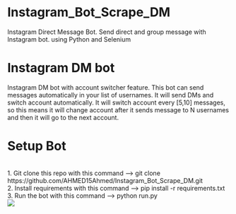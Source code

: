 # Instagram_Bot_Scrape_DM
Instagram Direct Message Bot. Send direct and group message with Instagram bot. using Python and  Selenium
# Instagram DM bot
Instagram DM bot with account switcher feature. This bot can send messages automatically in your list of usernames. It will send DMs and switch account automatically. It will switch account every [5,10] messages, so this means it will change account after it sends message to N usernames and then it will go to the next account.
# Setup  Bot 

<br>
1. Git clone this repo with this command --> git clone https://github.com/AHMED15Ahmed/Instagram_Bot_Scrape_DM.git<br>
2. Install requirements with this command --> pip install -r requirements.txt<br>
3. Run the bot with this command --> python run.py<br>

<div>
<img src="https://user-images.githubusercontent.com/89183400/204104005-e29fa233-ad9e-4398-9af9-cf8b10e07a35.png" with="300"
</div>
